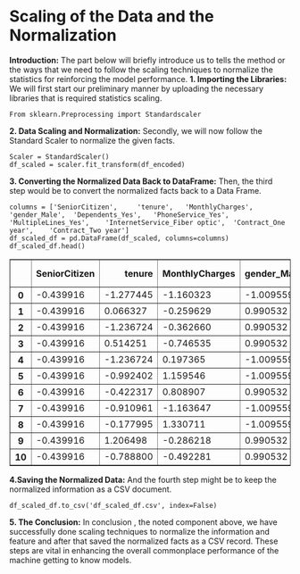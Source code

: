 # Scaling of the Data and the Normalization
**Introduction:**
The part below will briefly introduce us to tells the method or the ways that we need to follow the scaling techniques to normalize the statistics for reinforcing the model performance.
**1. Importing the Libraries:**
We will first start our preliminary manner by uploading the necessary libraries that is required statistics scaling.
```
From sklearn.Preprocessing import Standardscaler
```
**2. Data Scaling and Normalization:**
Secondly, we will now follow the Standard Scaler to normalize the given facts.
```
Scaler = StandardScaler()
df_scaled = scaler.fit_transform(df_encoded)
```
**3. Converting the Normalized Data Back to DataFrame:**
Then, the third step would be to convert the normalized facts back to a Data Frame.
```
columns = ['SeniorCitizen', 	'tenure', 	'MonthlyCharges', 	'gender_Male', 	'Dependents_Yes', 	'PhoneService_Yes', 'MultipleLines_Yes', 	'InternetService_Fiber optic', 	'Contract_One year', 	'Contract_Two year']
df_scaled_df = pd.DataFrame(df_scaled, columns=columns)
df_scaled_df.head()
```
<div>
<table border="1" class="dataframe">
  <thead>
    <tr style="text-align: right;">
      <th></th>
      <th>SeniorCitizen</th>
      <th>tenure</th>
      <th>MonthlyCharges</th>
      <th>gender_Male</th>
      <th>Dependents_Yes</th>
      <th>PhoneService_Yes</th>
      <th>MultipleLines_Yes</th>
      <th>InternetService_Fiber optic</th>
      <th>Contract_One year</th>
      <th>Contract_Two year</th>
    </tr>
  </thead>
  <tbody>
    <tr>
      <th>0</th>
      <td>-0.439916</td>
      <td>-1.277445</td>
      <td>-1.160323</td>
      <td>-1.009559</td>
      <td>-0.654012</td>
      <td>-3.054010</td>
      <td>-0.854176</td>
      <td>-0.885660</td>
      <td>-0.514249</td>
      <td>-0.562975</td>
    </tr>
    <tr>
      <th>1</th>
      <td>-0.439916</td>
      <td>0.066327</td>
      <td>-0.259629</td>
      <td>0.990532</td>
      <td>-0.654012</td>
      <td>0.327438</td>
      <td>-0.854176</td>
      <td>-0.885660</td>
      <td>1.944582</td>
      <td>-0.562975</td>
    </tr>
    <tr>
      <th>2</th>
      <td>-0.439916</td>
      <td>-1.236724</td>
      <td>-0.362660</td>
      <td>0.990532</td>
      <td>-0.654012</td>
      <td>0.327438</td>
      <td>-0.854176</td>
      <td>-0.885660</td>
      <td>-0.514249</td>
      <td>-0.562975</td>
    </tr>
    <tr>
      <th>3</th>
      <td>-0.439916</td>
      <td>0.514251</td>
      <td>-0.746535</td>
      <td>0.990532</td>
      <td>-0.654012</td>
      <td>-3.054010</td>
      <td>-0.854176</td>
      <td>-0.885660</td>
      <td>1.944582</td>
      <td>-0.562975</td>
    </tr>
    <tr>
      <th>4</th>
      <td>-0.439916</td>
      <td>-1.236724</td>
      <td>0.197365</td>
      <td>-1.009559</td>
      <td>-0.654012</td>
      <td>0.327438</td>
      <td>-0.854176</td>
      <td>1.129102</td>
      <td>-0.514249</td>
      <td>-0.562975</td>
    </tr>
    <tr>
      <th>5</th>
      <td>-0.439916</td>
      <td>-0.992402</td>
      <td>1.159546</td>
      <td>-1.009559</td>
      <td>-0.654012</td>
      <td>0.327438</td>
      <td>1.170719</td>
      <td>1.129102</td>
      <td>-0.514249</td>
      <td>-0.562975</td>
    </tr>
    <tr>
      <th>6</th>
      <td>-0.439916</td>
      <td>-0.422317</td>
      <td>0.808907</td>
      <td>0.990532</td>
      <td>1.529024</td>
      <td>0.327438</td>
      <td>1.170719</td>
      <td>1.129102</td>
      <td>-0.514249</td>
      <td>-0.562975</td>
    </tr>
    <tr>
      <th>7</th>
      <td>-0.439916</td>
      <td>-0.910961</td>
      <td>-1.163647</td>
      <td>-1.009559</td>
      <td>-0.654012</td>
      <td>-3.054010</td>
      <td>-0.854176</td>
      <td>-0.885660</td>
      <td>-0.514249</td>
      <td>-0.562975</td>
    </tr>
    <tr>
      <th>8</th>
      <td>-0.439916</td>
      <td>-0.177995</td>
      <td>1.330711</td>
      <td>-1.009559</td>
      <td>-0.654012</td>
      <td>0.327438</td>
      <td>1.170719</td>
      <td>1.129102</td>
      <td>-0.514249</td>
      <td>-0.562975</td>
    </tr>
    <tr>
      <th>9</th>
      <td>-0.439916</td>
      <td>1.206498</td>
      <td>-0.286218</td>
      <td>0.990532</td>
      <td>1.529024</td>
      <td>0.327438</td>
      <td>-0.854176</td>
      <td>-0.885660</td>
      <td>1.944582</td>
      <td>-0.562975</td>
    </tr>
    <tr>
      <th>10</th>
      <td>-0.439916</td>
      <td>-0.788800</td>
      <td>-0.492281</td>
      <td>0.990532</td>
      <td>1.529024</td>
      <td>0.327438</td>
      <td>-0.854176</td>
      <td>-0.885660</td>
      <td>-0.514249</td>
      <td>-0.562975</td>
    </tr>
  </tbody>
</table>
</div>

**4.Saving the Normalized Data:**
And the fourth step might be to keep the normalized information as a CSV document.
```
df_scaled_df.to_csv('df_scaled_df.csv', index=False)
```
**5. The Conclusion:**
In conclusion , the noted component above, we have successfully done scaling techniques to
normalize the information and feature and after that saved the normalized facts as a CSV
record. These steps are vital in enhancing the overall commonplace performance of the
machine getting to know models.

